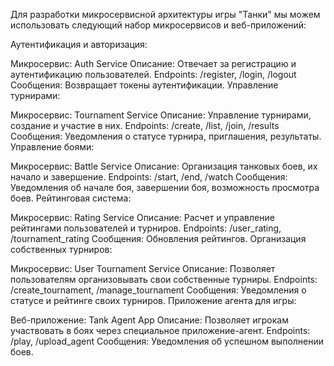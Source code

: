 Для разработки микросервисной архитектуры игры "Танки" мы можем использовать следующий набор микросервисов и веб-приложений:

Аутентификация и авторизация:

Микросервис: Auth Service
Описание: Отвечает за регистрацию и аутентификацию пользователей.
Endpoints: /register, /login, /logout
Сообщения: Возвращает токены аутентификации.
Управление турнирами:

Микросервис: Tournament Service
Описание: Управление турнирами, создание и участие в них.
Endpoints: /create, /list, /join, /results
Сообщения: Уведомления о статусе турнира, приглашения, результаты.
Управление боями:

Микросервис: Battle Service
Описание: Организация танковых боев, их начало и завершение.
Endpoints: /start, /end, /watch
Сообщения: Уведомления об начале боя, завершении боя, возможность просмотра боев.
Рейтинговая система:

Микросервис: Rating Service
Описание: Расчет и управление рейтингами пользователей и турниров.
Endpoints: /user_rating, /tournament_rating
Сообщения: Обновления рейтингов.
Организация собственных турниров:

Микросервис: User Tournament Service
Описание: Позволяет пользователям организовывать свои собственные турниры.
Endpoints: /create_tournament, /manage_tournament
Сообщения: Уведомления о статусе и рейтинге своих турниров.
Приложение агента для игры:

Веб-приложение: Tank Agent App
Описание: Позволяет игрокам участвовать в боях через специальное приложение-агент.
Endpoints: /play, /upload_agent
Сообщения: Уведомления об успешном выполнении боев.
